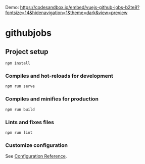 Demo: https://codesandbox.io/embed/vuejs-github-jobs-b2te8?fontsize=14&hidenavigation=1&theme=dark&view=preview
# githubjobs

## Project setup
```
npm install
```

### Compiles and hot-reloads for development
```
npm run serve
```

### Compiles and minifies for production
```
npm run build
```

### Lints and fixes files
```
npm run lint
```

### Customize configuration
See [Configuration Reference](https://cli.vuejs.org/config/).
